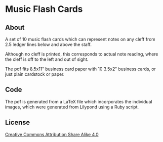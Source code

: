 
# Music Flash Cards #

## About ##

A set of 10 music flash cards which can represent notes on any cleff from 2.5
ledger lines below and above the staff. 

Although no cleff is printed, this corresponds to actual note reading, where the
cleff is off to the left and out of sight.

The pdf fits 8.5x11" business card paper with 10 3.5x2" business cards, or just
plain cardstock or paper.


## Code ##

The pdf is generated from a LaTeX file which incorporates the individual images,
which were generated from Lilypond using a Ruby script.


## License ##

[Creative Commons Attribution Share Alike 4.0](https://creativecommons.org/licenses/by-sa/4.0/)

